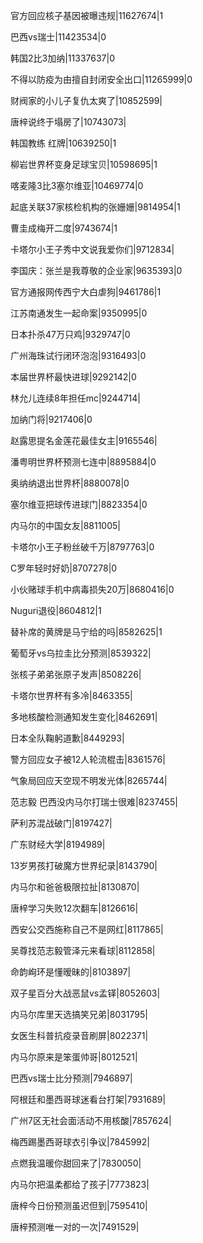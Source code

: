 官方回应核子基因被曝违规|11627674|1

巴西vs瑞士|11423534|0

韩国2比3加纳|11337637|0

不得以防疫为由擅自封闭安全出口|11265999|0

财阀家的小儿子复仇太爽了|10852599|

唐梓说终于塌房了|10743073|

韩国教练 红牌|10639250|1

柳岩世界杯变身足球宝贝|10598695|1

喀麦隆3比3塞尔维亚|10469774|0

起底关联37家核检机构的张姗姗|9814954|1

曹圭成梅开二度|9743674|1

卡塔尔小王子秀中文说我爱你们|9712834|

李国庆：张兰是我尊敬的企业家|9635393|0

官方通报网传西宁大白虐狗|9461786|1

江苏南通发生一起命案|9350995|0

日本扑杀47万只鸡|9329747|0

广州海珠试行闭环泡泡|9316493|0

本届世界杯最快进球|9292142|0

林允儿连续8年担任mc|9244714|

加纳门将|9217406|0

赵露思提名金莲花最佳女主|9165546|

潘粤明世界杯预测七连中|8895884|0

奥纳纳退出世界杯|8880078|0

塞尔维亚把球传进球门|8823354|0

内马尔的中国女友|8811005|

卡塔尔小王子粉丝破千万|8797763|0

C罗年轻时好奶|8707278|0

小伙赌球手机中病毒损失20万|8680416|0

Nuguri退役|8604812|1

替补席的黄牌是马宁给的吗|8582625|1

葡萄牙vs乌拉圭比分预测|8539322|

张核子弟弟张原子发声|8508226|

卡塔尔世界杯有多冷|8463355|

多地核酸检测通知发生变化|8462691|

日本全队鞠躬道歉|8449293|

警方回应女子被12人轮流棍击|8361576|

气象局回应天空现不明发光体|8265744|

范志毅 巴西没内马尔打瑞士很难|8237455|

萨利苏混战破门|8197427|

广东财经大学|8194989|

13岁男孩打破魔方世界纪录|8143790|

内马尔和爸爸极限拉扯|8130870|

唐梓学习失败12次翻车|8126616|

西安公交西施称自己不是网红|8117865|

吴尊找范志毅管泽元来看球|8112858|

命韵峋环是懂暧昧的|8103897|

双子星百分大战恶鼠vs孟铎|8052603|

内马尔库里天选搞笑兄弟|8031795|

女医生科普抗疫录音刷屏|8022371|

内马尔原来是笨蛋帅哥|8012521|

巴西vs瑞士比分预测|7946897|

阿根廷和墨西哥球迷看台打架|7931689|

广州7区无社会面活动不用核酸|7857624|

梅西踢墨西哥球衣引争议|7845992|

点燃我温暖你甜回来了|7830050|

内马尔把温柔都给了孩子|7773823|

唐梓今日份预测虽迟但到|7595410|

唐梓预测唯一对的一次|7491529|

